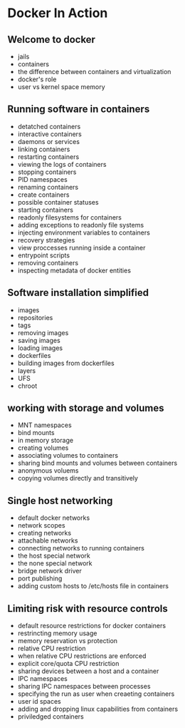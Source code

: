 # Docker In Action

## Welcome to docker

- jails
- containers
- the difference between containers and virtualization
- docker's role
- user vs kernel space memory

## Running software in containers

- detatched containers
- interactive containers
- daemons or services
- linking containers
- restarting containers
- viewing the logs of containers
- stopping containers
- PID namespaces
- renaming containers
- create containers
- possible container statuses
- starting containers
- readonly filesystems for containers
- adding exceptions to readonly file systems
- injecting environment variables to containers
- recovery strategies
- view proccesses running inside a container
- entrypoint scripts
- removing containers
- inspecting metadata of docker entities

## Software installation simplified

- images
- repositories
- tags
- removing images
- saving images
- loading images
- dockerfiles
- building images from dockerfiles
- layers
- UFS
- chroot

## working with storage and volumes

- MNT namespaces
- bind mounts
- in memory storage
- creating volumes
- associating volumes to containers
- sharing bind mounts and volumes between containers
- anonymous voluems
- copying volumes directly and transitively

## Single host networking

- default docker networks
- network scopes
- creating networks
- attachable networks
- connecting networks to running containers
- the host special network
- the none special network
- bridge network driver
- port publishing
- adding custom hosts to /etc/hosts file in containers

## Limiting risk with resource controls

- default resource restrictions for docker containers
- restrincting memory usage
- memory reservation vs protection
- relative CPU restriction
- when relative CPU restrictions are enforced
- explicit core/quota CPU restriction
- sharing devices between a host and a container
- IPC namespaces
- sharing IPC namespaces between processes
- specifying the run as user when creaeting containers
- user id spaces
- adding and dropping linux capabilities from containers
- priviledged containers
